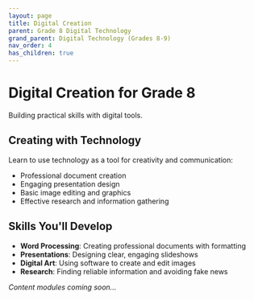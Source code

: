 ```yaml
---
layout: page
title: Digital Creation
parent: Grade 8 Digital Technology
grand_parent: Digital Technology (Grades 8-9)
nav_order: 4
has_children: true
---
```


# Digital Creation for Grade 8

Building practical skills with digital tools.

## Creating with Technology

Learn to use technology as a tool for creativity and communication:
- Professional document creation
- Engaging presentation design
- Basic image editing and graphics
- Effective research and information gathering

## Skills You'll Develop

- **Word Processing**: Creating professional documents with formatting
- **Presentations**: Designing clear, engaging slideshows
- **Digital Art**: Using software to create and edit images
- **Research**: Finding reliable information and avoiding fake news

*Content modules coming soon...*
